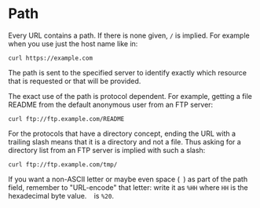 # Path

Every URL contains a path. If there is none given, `/` is implied. For example
when you use just the host name like in:

    curl https://example.com

The path is sent to the specified server to identify exactly which resource
that is requested or that will be provided.

The exact use of the path is protocol dependent. For example, getting a file
README from the default anonymous user from an FTP server:

    curl ftp://ftp.example.com/README

For the protocols that have a directory concept, ending the URL with a
trailing slash means that it is a directory and not a file. Thus asking for a
directory list from an FTP server is implied with such a slash:

    curl ftp://ftp.example.com/tmp/

If you want a non-ASCII letter or maybe even space (` `) as part of the path
field, remember to "URL-encode" that letter: write it as `%HH` where `HH` is
the hexadecimal byte value. ` ` is `%20`.
